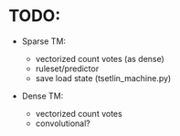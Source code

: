 TODO:
====

- Sparse TM:
    - vectorized count votes (as dense)
    - ruleset/predictor 
    - save load state (tsetlin_machine.py)

- Dense TM:
    - vectorized count votes
    - convolutional?

